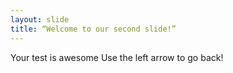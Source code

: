 ```yaml
---
layout: slide
title: “Welcome to our second slide!”
---
```

Your test is awesome
Use the left arrow to go back!
